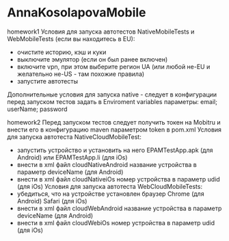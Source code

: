 # AnnaKosolapovaMobile
homework1
Условия для запуска автотестов NativeMobileTests и WebMobileTests (если вы находитесь в EU):
- очистите историю, кэш и куки		
- выключите эмулятор (если он был ранее включен)
- включите vpn, при этом выберите регион UA (или любой не-EU и желательно не-US - там похожие правила)
- запустите автотесты

Дополнительные условия для запуска native - следует в конфигурации перед запуском тестов задать в Enviroment variables параметры:
email; userName; password

homework2
Перед запуском тестов следует получить токен на Mobitru и внести его в конфигурацию maven параметром token в pom.xml
Условия для запуска автотеста NativeCloudMobileTest:
- запустить устройство и установить на него EPAMTestApp.apk (для Android) или EPAMTestApp.li (для iOs)
- внести в xml файл cloudNativeAndroid название устройства в параметр deviceName (для Android)
- внести в xml файл cloudNativeiOs номер устройства в параметр udid (для iOs)
Условия для запуска автотеста WebCloudMobileTests:
- убедиться, что на устройстве установлен браузер Chrome (для Android) Safari (для iOs)
- внести в xml файл cloudWebAndroid название устройства в параметр deviceName (для Android)
- внести в xml файл cloudWebiOs номер устройства в параметр udid (для iOs)